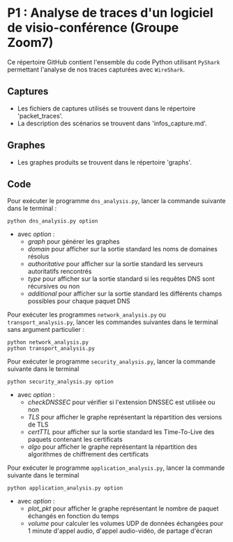 # P1 : Analyse de traces d'un logiciel de visio-conférence (Groupe Zoom7)

Ce répertoire GitHub contient l'ensemble du code Python utilisant `PyShark` permettant l'analyse de nos traces capturées avec `WireShark`.

## Captures

- Les fichiers de captures utilisés se trouvent dans le répertoire 'packet_traces'.
- La description des scénarios se trouvent dans 'infos_capture.md'.

## Graphes

- Les graphes produits se trouvent dans le répertoire 'graphs'.

## Code

Pour exécuter le programme `dns_analysis.py`, lancer la commande suivante dans le terminal : 
```
python dns_analysis.py option
```
- avec *option* : 
    - *graph* pour générer les graphes
    - *domain* pour afficher sur la sortie standard les noms de domaines résolus
    - *authoritative* pour afficher sur la sortie standard les serveurs autoritatifs rencontrés
    - *type* pour afficher sur la sortie standard si les requêtes DNS sont récursives ou non
    - *additional* pour afficher sur la sortie standard les différents champs possibles pour chaque paquet DNS

Pour exécuter les programmes `network_analysis.py` ou `transport_analysis.py`, lancer les commandes suivantes dans le terminal sans argument particulier : 
```
python network_analysis.py
python transport_analysis.py
```

Pour exécuter le programme `security_analysis.py`, lancer la commande suivante dans le terminal
```
python security_analysis.py option
```
- avec *option* : 
    - *checkDNSSEC* pour vérifier si l'extension DNSSEC est utilisée ou non
    - *TLS* pour afficher le graphe représentant la répartition des versions de TLS
    - *certTTL* pour afficher sur la sortie standard les Time-To-Live des paquets contenant les certificats
    - *algo* pour afficher le graphe représentant la répartition des algorithmes de chiffrement des certificats

Pour exécuter le programme `application_analysis.py`, lancer la commande suivante dans le terminal
```
python application_analysis.py option
```
- avec *option* : 
    - *plot_pkt* pour afficher le graphe représentant le nombre de paquet échangés en fonction du temps
    - *volume* pour calculer les volumes UDP de données échangées pour 1 minute d'appel audio, d'appel audio-vidéo, de partage d'écran


